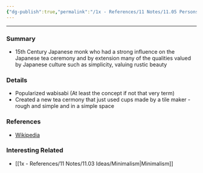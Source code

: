```yaml
---
{"dg-publish":true,"permalink":"/1x - References/11 Notes/11.05 Persons/Sen no Rikyū/","title":"Sen no Rikyū","noteIcon":"","created":"2023-07-24T20:14:35.881+03:00","updated":"2024-02-14T20:18:18.041+03:00"}
---
```


---

### Summary
- 15th Century Japanese monk who had a strong influence on the Japanese tea ceremony and by extension many of the qualities valued by Japanese culture such as simplicity, valuing rustic beauty

### Details
- Popularized wabisabi (At least the concept if not that very term)
- Created a new tea cermony that just used cups made by a tile maker - rough and simple and in a simple space

### References
- [Wikipedia](https://en.wikipedia.org/wiki/Sen_no_Riky%C5%AB)

### Interesting Related
- [[1x - References/11 Notes/11.03 Ideas/Minimalism\|Minimalism]]
